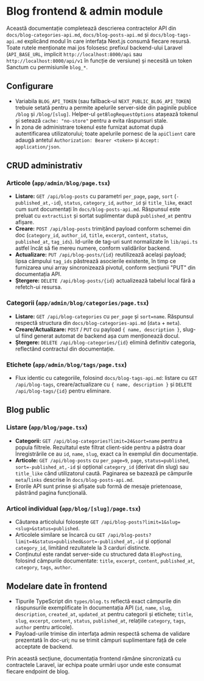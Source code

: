 # Blog frontend & admin module

Această documentație completează descrierea contractelor API din `docs/blog-categories-api.md`,
`docs/blog-posts-api.md` și `docs/blog-tags-api.md` explicând modul în care interfața Next.js
consumă fiecare resursă. Toate rutele menționate mai jos folosesc prefixul backend-ului Laravel
(`API_BASE_URL`, implicit `http://localhost:8000/api` sau `http://localhost:8000/api/v1` în funcție
 de versiune) și necesită un token Sanctum cu permisiunile `blog_*`.

## Configurare
- Variabila `BLOG_API_TOKEN` (sau fallback-ul `NEXT_PUBLIC_BLOG_API_TOKEN`) trebuie setată pentru a
  permite apelurile server-side din paginile publice `/blog` și `/blog/[slug]`. Helper-ul
  `getBlogRequestOptions` atașează tokenul și setează `cache: "no-store"` pentru a evita răspunsuri
  stale.
- În zona de administrare tokenul este furnizat automat după autentificarea utilizatorului; toate
  apelurile pornesc de la `apiClient` care adaugă antetul `Authorization: Bearer <token>` și `Accept:
  application/json`.

## CRUD administrativ

### Articole (`app/admin/blog/page.tsx`)
- **Listare:** `GET /api/blog-posts` cu parametri `per_page`, `page`, `sort` (`-published_at,-id`),
  `status`, `category_id`, `author_id` și `title_like`, exact cum sunt documentați în `docs/blog-posts-api.md`.
  Răspunsul este preluat cu `extractList` și sortat suplimentar după `published_at` pentru afișare.
- **Creare:** `POST /api/blog-posts` trimițând payload conform schemei din doc (`category_id`,
  `author_id`, `title`, `excerpt`, `content`, `status`, `published_at`, `tag_ids`). Id-urile de tag-uri
  sunt normalizate în `lib/api.ts` astfel încât să fie mereu numere, conform validărilor backend.
- **Actualizare:** `PUT /api/blog-posts/{id}` reutilizează același payload; lipsa câmpului `tag_ids`
  păstrează asocierile existente, în timp ce furnizarea unui array sincronizează pivotul,
  conform secțiunii "PUT" din documentația API.
- **Ștergere:** `DELETE /api/blog-posts/{id}` actualizează tabelul local fără a refetch-ui resursa.

### Categorii (`app/admin/blog/categories/page.tsx`)
- **Listare:** `GET /api/blog-categories` cu `per_page` și `sort=name`. Răspunsul respectă structura
  din `docs/blog-categories-api.md` (`data` + `meta`).
- **Creare/Actualizare:** `POST` / `PUT` cu payload `{ name, description }`, slug-ul fiind generat
  automat de backend așa cum menționează docul.
- **Ștergere:** `DELETE /api/blog-categories/{id}` elimină definitiv categoria, reflectând contractul
  din documentație.

### Etichete (`app/admin/blog/tags/page.tsx`)
- Flux identic cu categoriile, folosind `docs/blog-tags-api.md`: listare cu `GET /api/blog-tags`,
  creare/actualizare cu `{ name, description }` și `DELETE /api/blog-tags/{id}` pentru eliminare.

## Blog public

### Listare (`app/blog/page.tsx`)
- **Categorii:** `GET /api/blog-categories?limit=24&sort=name` pentru a popula filtrele. Rezultatul
  este filtrat client-side pentru a păstra doar înregistrările ce au `id`, `name`, `slug`, exact ca în
  exemplul din documentație.
- **Articole:** `GET /api/blog-posts` cu `per_page=9`, `page`, `status=published`, `sort=-published_at,-id`
  și opțional `category_id` (derivat din slug) sau `title_like` când utilizatorul caută. Paginarea se
  bazează pe câmpurile `meta`/`links` descrise în `docs/blog-posts-api.md`.
- Erorile API sunt prinse și afișate sub formă de mesaje prietenoase, păstrând pagina funcțională.

### Articol individual (`app/blog/[slug]/page.tsx`)
- Căutarea articolului folosește `GET /api/blog-posts?limit=1&slug=<slug>&status=published`.
- Articolele similare se încarcă cu `GET /api/blog-posts?limit=4&status=published&sort=-published_at,-id`
  și opțional `category_id`, limitând rezultatele la 3 carduri distincte.
- Conținutul este randat server-side cu structured data `BlogPosting`, folosind câmpurile documentate:
  `title`, `excerpt`, `content`, `published_at`, `category`, `tags`, `author`.

## Modelare date în frontend
- Tipurile TypeScript din `types/blog.ts` reflectă exact câmpurile din răspunsurile exemplificate în
  documentația API (`id`, `name`, `slug`, `description`, `created_at`, `updated_at` pentru categorii și
  etichete; `title`, `slug`, `excerpt`, `content`, `status`, `published_at`, relațiile `category`, `tags`,
  `author` pentru articole).
- Payload-urile trimise din interfața admin respectă schema de validare prezentată în doc-uri; nu se
  trimit câmpuri suplimentare față de cele acceptate de backend.

Prin această secțiune, documentația frontend rămâne sincronizată cu contractele Laravel, iar echipa
poate urmări ușor unde este consumat fiecare endpoint de blog.
